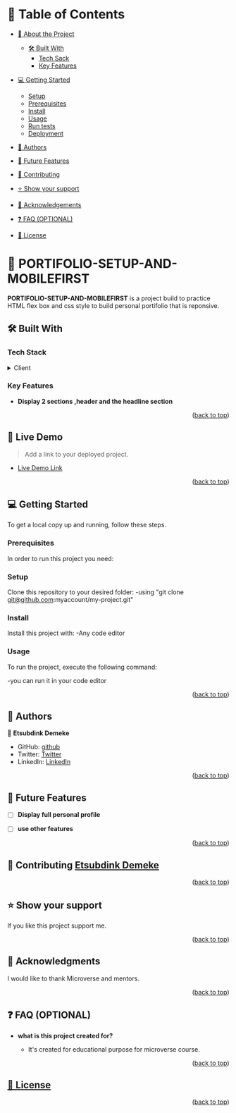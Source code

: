 <a name="readme-top"></a>




# 📗 Table of Contents

- [📖 About the Project](#about-project)
  - [🛠 Built With](#built-with)
       - [Tech Sack](#tech-stack)
     - [Key Features](#key-features)
 
- [💻 Getting Started](#getting-started)
  - [Setup](#setup)
  - [Prerequisites](#prerequisites)
  - [Install](#install)
  - [Usage](#usage)
  - [Run tests](#run-tests)
  - [Deployment](#deployment)
- [👥 Authors](#authors)
- [🔭 Future Features](#future-features)
- [🤝 Contributing](#contributing)
- [⭐️ Show your support](#support)
- [🙏 Acknowledgements](#acknowledgements)
- [❓ FAQ (OPTIONAL)](#faq)
- [📝 License](#license)

<!-- PROJECT DESCRIPTION -->

# 📖 PORTIFOLIO-SETUP-AND-MOBILEFIRST<a name="about-project"></a>



**PORTIFOLIO-SETUP-AND-MOBILEFIRST** is a project build to practice HTML flex box and css style to build personal portifolio that is reponsive.

## 🛠 Built With <a name="built-with"></a>

### Tech Stack <a name="tech-stack"></a>

 
<details>
  <summary>Client</summary>
  <ul>
  <li><a href="/index.html">Html</a></li>
  <li><a href="/styles.css">Css</a></li>
  </ul>
</details>


<!-- Features -->

### Key Features <a name="key-features"></a>



- **Display 2 sections ,header and the headline section**



<p align="right">(<a href="#readme-top">back to top</a>)</p>

<!-- LIVE DEMO -->

## 🚀 Live Demo <a name="live-demo"></a>

> Add a link to your deployed project.

- [Live Demo Link](https://etsubdink-demeke.github.io/)

<p align="right">(<a href="#readme-top">back to top</a>)</p>

<!-- GETTING STARTED -->

## 💻 Getting Started <a name="getting-started"></a>



To get a local copy up and running, follow these steps.

### Prerequisites

In order to run this project you need:

<!--
Example command:

```sh
 gem install rails
```
 -->

### Setup

Clone this repository to your desired folder:
 -using "git clone git@github.com:myaccount/my-project.git"


### Install

Install this project with:
   -Any code editor



### Usage

To run the project, execute the following command:

  -you can run it in your code editor 

<p align="right">(<a href="#readme-top">back to top</a>)</p>



## 👥 Authors <a name="authors"></a>

  

👤 **Etsubdink Demeke**

- GitHub: [github](https://github.com/Etsubdink-Demeke12)
- Twitter: [Twitter](https://twitter.com/DemekeEtsu40085)
- LinkedIn: [LinkedIn](https://www.linkedin.com/in/etsubdink-demeke-7408412a1/)

<p align="right">(<a href="#readme-top">back to top</a>)</p>

<!-- FUTURE FEATURES -->

## 🔭 Future Features <a name="future-features"></a>


- [ ] **Display full personal profile**

- [ ] **use other features**



<p align="right">(<a href="#readme-top">back to top</a>)</p>

<!-- CONTRIBUTING -->

## 🤝 Contributing <a name="contributing" href="https://github.com/Etsubdink-Demeke">Etsubdink Demeke</a>


<p align="right">(<a href="#readme-top">back to top</a>)</p>

<!-- SUPPORT -->

## ⭐️ Show your support <a name="support"></a>



If you like this project support me.

<p align="right">(<a href="#readme-top">back to top</a>)</p>

<!-- ACKNOWLEDGEMENTS -->

## 🙏 Acknowledgments <a name="acknowledgements"></a>



I would like to thank Microverse and mentors.

<p align="right">(<a href="#readme-top">back to top</a>)</p>



## ❓ FAQ (OPTIONAL) <a name="faq"></a>

- **what is this project created for?**

  - It's created for educational purpose for microverse course.


<p align="right">(<a href="#readme-top">back to top</a>)</p>

<!-- LICENSE -->

##  <a name="license" href="/LICENSE">📝 License</a>




<p align="right">(<a href="#readme-top">back to top</a>)</p>

